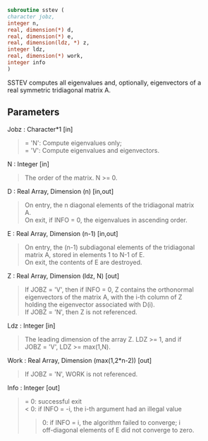 ```fortran  
subroutine sstev (  
character jobz,  
integer n,  
real, dimension(*) d,  
real, dimension(*) e,  
real, dimension(ldz, *) z,  
integer ldz,  
real, dimension(*) work,  
integer info  
)  
```  
  
SSTEV computes all eigenvalues and, optionally, eigenvectors of a  
real symmetric tridiagonal matrix A.  
  
## Parameters  
Jobz : Character*1 [in]  
> = 'N':  Compute eigenvalues only;  
> = 'V':  Compute eigenvalues and eigenvectors.  
  
N : Integer [in]  
> The order of the matrix.  N >= 0.  
  
D : Real Array, Dimension (n) [in,out]  
> On entry, the n diagonal elements of the tridiagonal matrix  
> A.  
> On exit, if INFO = 0, the eigenvalues in ascending order.  
  
E : Real Array, Dimension (n-1) [in,out]  
> On entry, the (n-1) subdiagonal elements of the tridiagonal  
> matrix A, stored in elements 1 to N-1 of E.  
> On exit, the contents of E are destroyed.  
  
Z : Real Array, Dimension (ldz, N) [out]  
> If JOBZ = 'V', then if INFO = 0, Z contains the orthonormal  
> eigenvectors of the matrix A, with the i-th column of Z  
> holding the eigenvector associated with D(i).  
> If JOBZ = 'N', then Z is not referenced.  
  
Ldz : Integer [in]  
> The leading dimension of the array Z.  LDZ >= 1, and if  
> JOBZ = 'V', LDZ >= max(1,N).  
  
Work : Real Array, Dimension (max(1,2*n-2)) [out]  
> If JOBZ = 'N', WORK is not referenced.  
  
Info : Integer [out]  
> = 0:  successful exit  
> < 0:  if INFO = -i, the i-th argument had an illegal value  
> > 0:  if INFO = i, the algorithm failed to converge; i  
> off-diagonal elements of E did not converge to zero.  
  
